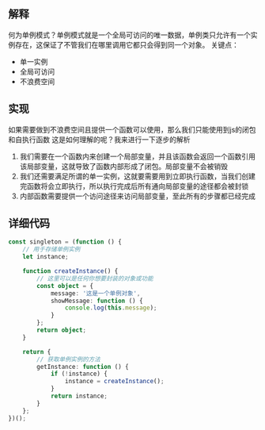 ## 解释
何为单例模式？单例模式就是一个全局可访问的唯一数据，单例类只允许有一个实例存在，这保证了不管我们在哪里调用它都只会得到同一个对象。
关键点：
- 单一实例
- 全局可访问
- 不浪费空间

## 实现
如果需要做到不浪费空间且提供一个函数可以使用，那么我们只能使用到js的闭包和自执行函数
这是如何理解的呢？我来进行一下逐步的解析
1. 我们需要在一个函数内来创建一个局部变量，并且该函数会返回一个函数引用该局部变量，这就导致了函数内部形成了闭包。局部变量不会被销毁
2. 我们还需要满足所谓的单一实例，这就要需要用到立即执行函数，当我们创建完函数将会立即执行，所以执行完成后所有通向局部变量的途径都会被封锁
3. 内部函数需要提供一个访问途径来访问局部变量，至此所有的步骤都已经完成

## 详细代码
```ts
const singleton = (function () {
    // 用于存储单例实例
    let instance;

    function createInstance() {
        // 这里可以是任何你想要封装的对象或功能
        const object = {
            message: '这是一个单例对象',
            showMessage: function () {
                console.log(this.message);
            }
        };
        return object;
    }

    return {
        // 获取单例实例的方法
        getInstance: function () {
            if (!instance) {
                instance = createInstance();
            }
            return instance;
        }
    };
})();

```